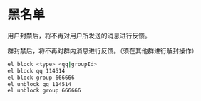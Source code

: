 # 黑名单

用户封禁后，将不再对用户所发送的消息进行反馈。

群封禁后，将不再对群内消息进行反馈。（须在其他群进行解封操作）

```sh
el block <type> <qq|groupId>
el block qq 114514
el block group 666666
el unblock qq 114514
el unblock group 666666
```
